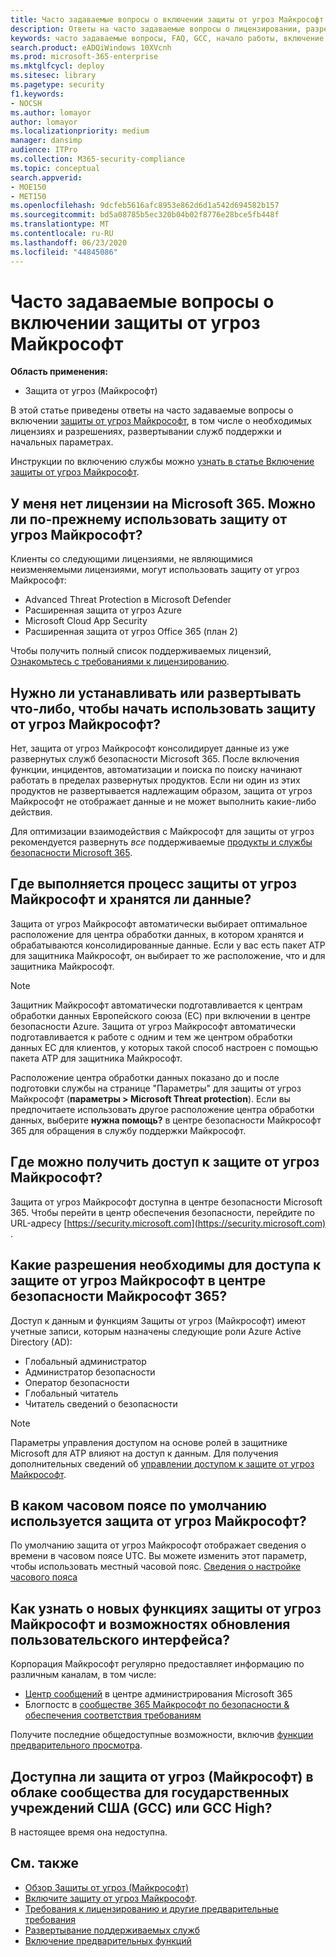 ```yaml
---
title: Часто задаваемые вопросы о включении защиты от угроз Майкрософт
description: Ответы на часто задаваемые вопросы о лицензировании, разрешениях, начальных параметрах и других продуктах и службах, связанных с включением защиты от угроз Майкрософт
keywords: часто задаваемые вопросы, FAQ, GCC, начало работы, включение MTP, защита от угроз Майкрософт, M365, безопасность, расположение данных, необходимые разрешения, права на лицензирование, страница параметров
search.product: eADQiWindows 10XVcnh
ms.prod: microsoft-365-enterprise
ms.mktglfcycl: deploy
ms.sitesec: library
ms.pagetype: security
f1.keywords:
- NOCSH
ms.author: lomayor
author: lomayor
ms.localizationpriority: medium
manager: dansimp
audience: ITPro
ms.collection: M365-security-compliance
ms.topic: conceptual
search.appverid:
- MOE150
- MET150
ms.openlocfilehash: 9dcfeb5616afc8953e862d6d1a542d694582b157
ms.sourcegitcommit: bd5a08785b5ec320b04b02f8776e28bce5fb448f
ms.translationtype: MT
ms.contentlocale: ru-RU
ms.lasthandoff: 06/23/2020
ms.locfileid: "44845086"
---
```

# <a name="frequently-asked-questions-when-turning-on-microsoft-threat-protection"></a>Часто задаваемые вопросы о включении защиты от угроз Майкрософт

**Область применения:**
- Защита от угроз (Майкрософт)

В этой статье приведены ответы на часто задаваемые вопросы о включении [защиты от угроз Майкрософт](microsoft-threat-protection.md), в том числе о необходимых лицензиях и разрешениях, развертывании служб поддержки и начальных параметрах.

Инструкции по включению службы можно [узнать в статье Включение защиты от угроз Майкрософт](mtp-enable.md).

## <a name="i-dont-have-a-microsoft-365-e5-license-can-i-still-use-microsoft-threat-protection"></a>У меня нет лицензии на Microsoft 365. Можно ли по-прежнему использовать защиту от угроз Майкрософт?

Клиенты со следующими лицензиями, не являющимися неизменяемыми лицензиями, могут использовать защиту от угроз Майкрософт:

- Advanced Threat Protection в Microsoft Defender
- Расширенная защита от угроз Azure
- Microsoft Cloud App Security
- Расширенная защита от угроз Office 365 (план 2)
 
Чтобы получить полный список поддерживаемых лицензий, [Ознакомьтесь с требованиями к лицензированию](prerequisites.md#licensing-requirements).

## <a name="do-i-need-to-install-or-deploy-anything-to-start-using-microsoft-threat-protection"></a>Нужно ли устанавливать или развертывать что-либо, чтобы начать использовать защиту от угроз Майкрософт?

Нет, защита от угроз Майкрософт консолидирует данные из уже развернутых служб безопасности Microsoft 365. После включения функции, инцидентов, автоматизации и поиска по поиску начинают работать в пределах развернутых продуктов. Если ни один из этих продуктов не развертывается надлежащим образом, защита от угроз Майкрософт не отображает данные и не может выполнить какие-либо действия.

Для оптимизации взаимодействия с Майкрософт для защиты от угроз рекомендуется развернуть *все* поддерживаемые [продукты и службы безопасности Microsoft 365](deploy-supported-services.md).

## <a name="where-does-microsoft-threat-protection-process-and-store-my-data"></a>Где выполняется процесс защиты от угроз Майкрософт и хранятся ли данные?
Защита от угроз Майкрософт автоматически выбирает оптимальное расположение для центра обработки данных, в котором хранятся и обрабатываются консолидированные данные. Если у вас есть пакет ATP для защитника Майкрософт, он выбирает то же расположение, что и для защитника Майкрософт.

>[!NOTE]
>Защитник Майкрософт автоматически подготавливается к центрам обработки данных Европейского союза (ЕС) при включении в центре безопасности Azure. Защита от угроз Майкрософт автоматически подготавливается к работе с одним и тем же центром обработки данных ЕС для клиентов, у которых такой способ настроен с помощью пакета ATP для защитника Майкрософт. 

Расположение центра обработки данных показано до и после подготовки службы на странице "Параметры" для защиты от угроз Майкрософт (**параметры > Microsoft Threat protection**). Если вы предпочитаете использовать другое расположение центра обработки данных, выберите **нужна помощь?** в центре безопасности Майкрософт 365 для обращения в службу поддержки Майкрософт.

## <a name="where-can-i-access-microsoft-threat-protection"></a>Где можно получить доступ к защите от угроз Майкрософт?

Защита от угроз Майкрософт доступна в центре безопасности Microsoft 365. Чтобы перейти в центр обеспечения безопасности, перейдите по URL-адресу [https://security.microsoft.com](https://security.microsoft.com) .

##  <a name="what-permissions-do-i-need-to-access-microsoft-threat-protection-in-microsoft-365-security-center"></a>Какие разрешения необходимы для доступа к защите от угроз Майкрософт в центре безопасности Майкрософт 365?

Доступ к данным и функциям Защиты от угроз (Майкрософт) имеют учетные записи, которым назначены следующие роли Azure Active Directory (AD):

- Глобальный администратор
- Администратор безопасности
- Оператор безопасности
- Глобальный читатель
- Читатель сведений о безопасности

>[!NOTE]
>Параметры управления доступом на основе ролей в защитнике Microsoft для ATP влияют на доступ к данным. Для получения дополнительных сведений об [управлении доступом к защите от угроз Майкрософт](mtp-permissions.md).

## <a name="what-time-zone-does-microsoft-threat-protection-default-to"></a>В каком часовом поясе по умолчанию используется защита от угроз Майкрософт?
По умолчанию защита от угроз Майкрософт отображает сведения о времени в часовом поясе UTC. Вы можете изменить этот параметр, чтобы использовать местный часовой пояс. [Сведения о настройке часового пояса](mtp-time-zone.md)

## <a name="how-can-i-learn-about-new-microsoft-threat-protection-feature-and-ui-updates"></a>Как узнать о новых функциях защиты от угроз Майкрософт и возможностях обновления пользовательского интерфейса?

Корпорация Майкрософт регулярно предоставляет информацию по различным каналам, в том числе:

- [Центр сообщений](../../admin/manage/message-center.md) в центре администрирования Microsoft 365
- Блогпостс в [сообществе 365 Майкрософт по безопасности & обеспечения соответствия требованиям](https://techcommunity.microsoft.com/t5/security-privacy-and-compliance/bg-p/securityprivacycompliance)

Получите последние общедоступные возможности, включив [функции предварительного просмотра](preview.md).

## <a name="is-microsoft-threat-protection-available-for-us-government-community-cloud-gcc-or-gcc-high"></a>Доступна ли защита от угроз (Майкрософт) в облаке сообщества для государственных учреждений США (GCC) или GCC High?
В настоящее время она недоступна.

## <a name="related-topics"></a>См. также

- [Обзор Защиты от угроз (Майкрософт)](microsoft-threat-protection.md)
- [Включите защиту от угроз Майкрософт](mtp-enable.md).
- [Требования к лицензированию и другие предварительные требования](prerequisites.md)
- [Развертывание поддерживаемых служб](deploy-supported-services.md)
- [Включение предварительных функций](preview.md)